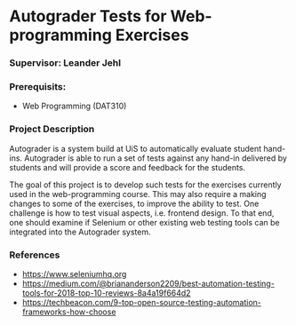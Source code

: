 # Autograder Tests for Web-programming Exercises

### Supervisor: Leander Jehl

### Prerequisits:

- Web Programming (DAT310)

### Project Description

Autograder is a system build at UiS to automatically evaluate student hand-ins.
Autograder is able to run a set of tests against any hand-in delivered by
students and will provide a score and feedback for the students.

The goal of this project is to develop such tests for the exercises currently
used in the web-programming course.
This may also require a making changes to some of the exercises, to improve the ability
to test. One challenge is how to test visual aspects, i.e. frontend design. To that end,
one should examine if Selenium or other existing web testing tools can be integrated
into the Autograder system.

### References

- https://www.seleniumhq.org
- https://medium.com/@briananderson2209/best-automation-testing-tools-for-2018-top-10-reviews-8a4a19f664d2
- https://techbeacon.com/9-top-open-source-testing-automation-frameworks-how-choose